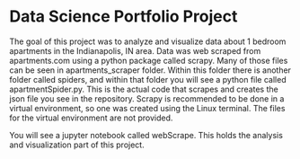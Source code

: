 # Data Science Portfolio Project
The goal of this project was to analyze and visualize data about 1 bedroom apartments in the Indianapolis, IN area. Data was web scraped from apartments.com using a python package called scrapy. Many of those files can be seen in apartments_scraper folder. Within this folder there is another folder called spiders, and within that folder you will see a python file called apartmentSpider.py. This is the actual code that scrapes and creates the json file you see in the repository. Scrapy is recommended to be done in a virtual environment, so one was created using the Linux terminal. The files for the virtual environment are not provided.

You will see a jupyter notebook called webScrape. This holds the analysis and visualization part of this project.
